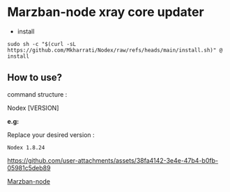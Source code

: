  # Marzban-node xray core updater

* install
```
sudo sh -c "$(curl -sL https://github.com/Mkharrati/Nodex/raw/refs/heads/main/install.sh)" @ install
```

## How to use?

command structure :

Nodex [VERSION]

**e.g:**

Replace your desired version :
```
Nodex 1.8.24
```



https://github.com/user-attachments/assets/38fa4142-3e4e-47b4-b0fb-05981c5deb89



[Marzban-node](https://github.com/Gozargah/Marzban-node)

